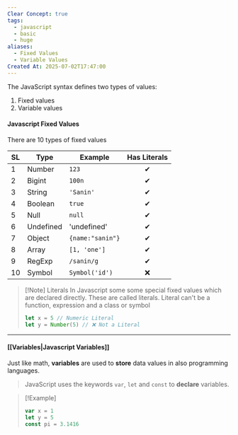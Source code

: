 ```yaml
---
Clear Concept: true
tags:
  - javascript
  - basic
  - huge
aliases:
  - Fixed Values
  - Variable Values
Created At: 2025-07-02T17:47:00
---
```



The JavaScript syntax defines two types of values:
1. Fixed values
2. Variable values

#### Javascript Fixed Values
There are 10 types of fixed values

| SL  | Type      | Example          | Has Literals |
| --- | --------- | ---------------- | :----------: |
| 1   | Number    | `123`            |      ✔       |
| 2   | Bigint    | `100n`           |      ✔       |
| 3   | String    | `'Sanin'`        |      ✔       |
| 4   | Boolean   | `true`           |      ✔       |
| 5   | Null      | `null`           |      ✔       |
| 6   | Undefined | 'undefined'      |      ✔       |
| 7   | Object    | `{name:"sanin"}` |      ✔       |
| 8   | Array     | `[1, 'one']`     |      ✔       |
| 9   | RegExp    | `/sanin/g`       |      ✔       |
| 10  | Symbol    | `Symbol('id')`   |      ❌       |


> [!Note] Literals
> In Javascript some some special fixed values which are declared directly. These are called literals. Literal can't be a function, expression and a class or symbol
> ```js
> let x = 5 // Numeric Literal
> let y = Number(5) // ❌ Not a Literal
> ```

---

#### [[Variables|Javascript Variables]]
Just like math, **variables** are used to **store** data values in also programming languages.
> JavaScript uses the keywords `var`, `let` and `const` to **declare** variables.

> [!Example] 
> ```js
> var x = 1
> let y = 5
> const pi = 3.1416
> ```
